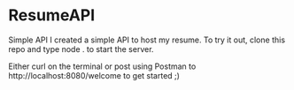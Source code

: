 # ResumeAPI
Simple API
I created a simple API to host my resume. To try it out, clone this repo and type node . to start the server.

Either curl on the terminal or post using Postman to http://localhost:8080/welcome to get started ;)
